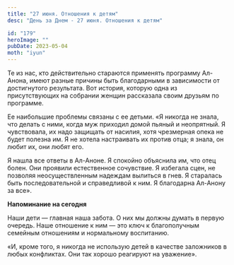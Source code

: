 ```yaml
---
title: "27 июня. Отношения к детям"
desc: "День за Днем - 27 июня. Отношения к детям"

id: "179"
heroImage: ""
pubDate: 2023-05-04
moth: "iyun"
---
```


Те из нас, кто действительно стараются применять программу Ал-Анона, имеют
разные причины быть благодарными в зависимости от достигнутого результата. Вот
история, которую одна из присутствующих на собрании женщин рассказала своим
друзьям по программе.

Ее наибольшие проблемы связаны с ее детьми. «Я никогда не знала, что делать с
ними, когда муж приходил домой пьяный и неопрятный. Я чувствовала, их надо
защищать от насилия, хотя чрезмерная опека не будет полезна им. Я не хотела
настраивать их против отца; я знала, он любит их, они любят его.

Я нашла все ответы в Ал-Аноне. Я спокойно объяснила им, что отец болен. Они
проявили естественное сочувствие. Я избегала сцен, не позволяя
неосуществленным надеждам вылиться в гнев. Я старалась быть последовательной и
справедливой к ним. Я благодарна Ал-Анону за все».

**Напоминание на сегодня**

Наши дети — главная наша забота. О них мы должны думать в первую очередь. Наше
отношение к ним — это ключ к благополучным семейным отношениям и нормальному
воспитанию.

«И, кроме того, я никогда не использую детей в качестве заложников в любых
конфликтах. Они так хорошо реагируют на уважение».
